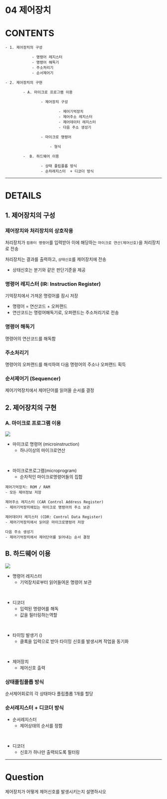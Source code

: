 # 04 제어장치

# CONTENTS

    - 1. 제어장치의 구성

                - 명령어 레지스터
                - 명령어 해독기
                - 주소처리기
                - 순서제어기
    
    - 2. 제어장치의 구현

            - A. 마이크로 프로그램 이용
                    
                    - 제어장치 구성 
                    
                            - 제어기억장치
                            - 제어주소 레지스터
                            - 제어데이터 레지스터
                            - 다음 주소 생성기
                    
                    - 마이크로 명령어
                    
                        - 형식
                
            -  B. 하드웨어 이용
                    
                    - 상태 플립플롭 방식
                    - 순차레지스터  + 디코더 방식

---

# DETAILS

## 1. 제어장치의 구성

### 제어장치와 처리장치의 상호작용

처리장치가 `컴퓨터 명령어`를 입력받아 이에 해당하는  `마이크로 연산(제어신호)`을 처리장치로 전송

처리장치는 결과를 출력하고, `상태신호`를 제어장치에 전송
- 상태신호는 분기와 같은 판단기준을 제공

### 명령어 레지스터 (IR: Instruction Register)

기억장치에서 가져온 명렁어를 잠시 저장

- 명령어 = 연산코드 + 오퍼랜드
- 연산코드는 명렁어해독기로, 오퍼랜드는 주소처리기로 전송

### 명령어 해독기

명령어의 연산코드를 해독함

### 주소처리기

명령어의 오퍼랜드를 해석하여 다음 명령어의 주소나 오퍼랜드 획득

### 순서제어기 (Sequencer)

제어기억장치에서 제어단어를 읽어올 순서를 결정

## 2. 제어장치의 구현

### A. 마이크로 프로그램 이용

![](https://www.geeksforgeeks.org/wp-content/uploads/2-9.jpg)

- 마이크로 명령어 (microinstruction)
    - 하나이상의 마이크로연산

<br>

- 마이크로프로그램(microprogram)
    - 순차적인 마이크로명령어들의 집합


```
제어기억장치: ROM / RAM 
- 모든 제어정보 저장

제어주소 레지스터 (CAR Control Address Register)
- 제어기억장치에있는 마이크로 명령어의 주소 보관

제어데이터 레지스터 (CDR: Control Data Register)
- 제어기억장치에서 읽어온 마이크로명렁어 저장

다음 주소 생성기
- 제어기억장치에서 제어단어를 읽어내는 순서 결정
```

## B. 하드웨어 이용


![](https://www.geeksforgeeks.org/wp-content/uploads/1-9.jpg)

- 명령어 레지스터
    - 기억장치로부터 읽어들여온 명령어 보관

<BR>

- 디코더
    - 입력된 명령어를 해독
    - 값을 필터링하는역할

<br>

- 타이밍 발생기 ()
    - 클록을 입력으로 받아 타이밍 신호를 발생시켜 작업을 동기화

<br>


- 제어장치
    - 제어신호 출력


### 상태플립플롭 방식

순서제어회로의 각 상태마다 플립플롭 1개를 할당


### 순서레지스터 + 디코더 방식

- 순서레지스터
    - 제어상태의 순서를 정함

<br>

- 디코더
    - 신호가 하나만 출력되도록 필터링


---

# Question

제어장치가 어떻게 제어신호를 발생시키는지 설명하시오